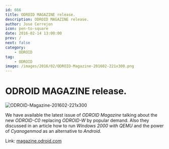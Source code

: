 ```yaml
---
id: 666
title: ODROID MAGAZINE release.
description: ODROID MAGAZINE release.
author: Jose Cerrejon
icon: pen-to-square
date: 2016-02-14 13:00:00
prev: /
next: false
category:
    - ODROID
tag:
    - ODROID
image: /images/2016/02/ODROID-Magazine-201602-221x300.png
---
```


# ODROID MAGAZINE release.

![ODROID-Magazine-201602-221x300](/images/2016/02/ODROID-Magazine-201602-221x300.png)

We have available the latest issue of _ODROID Magazine_ talking about the new _ODROID-C0_ replacing _ODROID-W_ by popular demand. Also they discussed in an article how to run _Windows 2000 with QEMU_ and the power of _Cyanogenmod_ as an alternative to _Android_.

Link: [magazine.odroid.com](https://magazine.odroid.com/201602)
